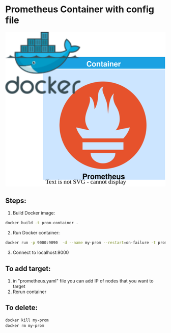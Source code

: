 <h1>Prometheus Container with config file</h1>
<p align="center">
<img src="https://github.com/Joska99/joska/blob/main/docker/prometheus/diagram.drawio.svg">
</p>

<h2> Steps: </h2>

1. Build Docker image:
```bash
docker build -t prom-container .
```
2. Run Docker container:
```bash
docker run -p 9000:9090  -d --name my-prom --restart=on-failure -t prom-container
```
3. Connect to localhost:9000 

<h2> To add target: </h2>

<!-- TODO: ADD CONFIG GUIDE, STEP BY STEP FOR JENKINS -->
1. in "prometheus.yaml" file you can add IP of nodes that you want to target
2. Rerun container

<h2> To delete: </h2>

```Bash
docker kill my-prom
docker rm my-prom
```


